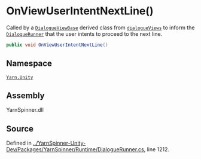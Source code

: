# OnViewUserIntentNextLine\(\)

Called by a [`DialogueViewBase`](../dialogueviewbase/) derived class from [`dialogueViews`](dialoguerunner.dialogueviews.md) to inform the [`DialogueRunner`](./) that the user intents to proceed to the next line.

```csharp
public void OnViewUserIntentNextLine()
```

## Namespace

[`Yarn.Unity`](../)

## Assembly

YarnSpinner.dll

## Source

Defined in [../YarnSpinner-Unity-Dev/Packages/YarnSpinner/Runtime/DialogueRunner.cs](https://github.com/YarnSpinnerTool/YarnSpinner-Unity//blob/develop/Runtime/DialogueRunner.cs#L1212), line 1212.


